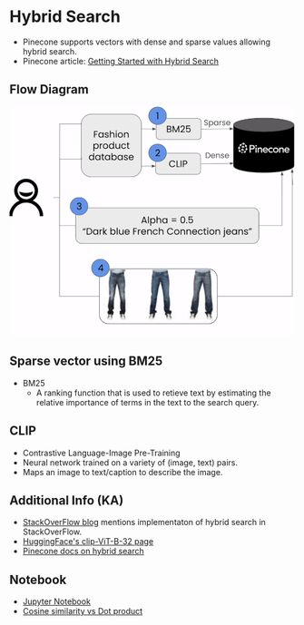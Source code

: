 # Hybrid Search

- Pinecone supports vectors with dense and sparse values allowing hybrid search.
- Pinecone article: [Getting Started with Hybrid Search](https://www.pinecone.io/learn/hybrid-search-intro/)

## Flow Diagram

![Hybrid Search](../images/4_0.png)

## Sparse vector using BM25

- BM25
  - A ranking function that is used to retieve text by estimating the relative importance of terms in the text to the search query.

## CLIP

- Contrastive Language-Image Pre-Training
- Neural network trained on a variety of (image, text) pairs.
- Maps an image to text/caption to describe the image.

## Additional Info (KA)

- [StackOverFlow blog](https://stackoverflow.blog/2023/10/09/from-prototype-to-production-vector-databases-in-generative-ai-applications/#h3-372dee15b9940) mentions implementaton of hybrid search in StackOverFlow.
- [HuggingFace's clip-ViT-B-32 page](https://huggingface.co/sentence-transformers/clip-ViT-B-32)
- [Pinecone docs on hybrid search](https://docs.pinecone.io/guides/data/query-sparse-dense-vectors)

## Notebook

- [Jupyter Notebook](../code/Lesson_4_Hybrid_Search.ipynb)
- [Cosine similarity vs Dot product](https://datascience.stackexchange.com/questions/744/cosine-similarity-versus-dot-product-as-distance-metrics)
